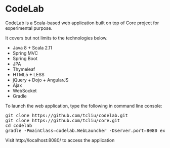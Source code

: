 CodeLab
=======

CodeLab is a Scala-based web application built on top of Core project for experimental purpose.

It covers but not limits to the technologies below.

- Java 8 + Scala 2.11
- Spring MVC
- Spring Boot
- JPA
- Thymeleaf
- HTML5 + LESS
- jQuery + Dojo + AngularJS
- Ajax
- WebSocket
- Gradle

To launch the web application, type the following in command line console:

<pre>
git clone https://github.com/tcliu/codelab.git
git clone https://github.com/tcliu/core.git
cd codelab
gradle -PmainClass=codelab.WebLauncher -Dserver.port=8080 execute
</pre>

Visit http://localhost:8080/ to access the application
